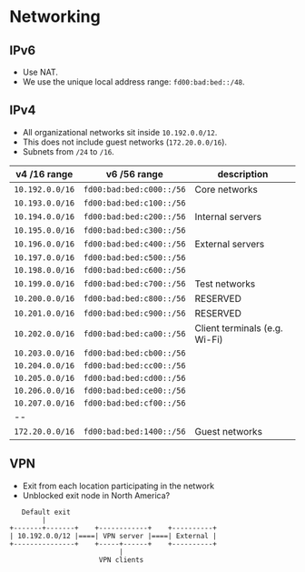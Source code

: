 # Networking

## IPv6

- Use NAT.
- We use the unique local address range: `fd00:bad:bed::/48`.

## IPv4

- All organizational networks sit inside `10.192.0.0/12`.
- This does not include guest networks (`172.20.0.0/16`).
- Subnets from `/24` to `/16`.

v4 /16 range | v6 /56 range | description
-------------|--------------|------------
`10.192.0.0/16` | `fd00:bad:bed:c000::/56` | Core networks
`10.193.0.0/16` | `fd00:bad:bed:c100::/56` |
`10.194.0.0/16` | `fd00:bad:bed:c200::/56` | Internal servers
`10.195.0.0/16` | `fd00:bad:bed:c300::/56` |
`10.196.0.0/16` | `fd00:bad:bed:c400::/56` | External servers
`10.197.0.0/16` | `fd00:bad:bed:c500::/56` |
`10.198.0.0/16` | `fd00:bad:bed:c600::/56` | 
`10.199.0.0/16` | `fd00:bad:bed:c700::/56` | Test networks
`10.200.0.0/16` | `fd00:bad:bed:c800::/56` | RESERVED
`10.201.0.0/16` | `fd00:bad:bed:c900::/56` | RESERVED
`10.202.0.0/16` | `fd00:bad:bed:ca00::/56` | Client terminals (e.g. Wi-Fi)
`10.203.0.0/16` | `fd00:bad:bed:cb00::/56` | 
`10.204.0.0/16` | `fd00:bad:bed:cc00::/56` | 
`10.205.0.0/16` | `fd00:bad:bed:cd00::/56` | 
`10.206.0.0/16` | `fd00:bad:bed:ce00::/56` | 
`10.207.0.0/16` | `fd00:bad:bed:cf00::/56` | 
-- |
`172.20.0.0/16` | `fd00:bad:bed:1400::/56` | Guest networks



## VPN

- Exit from each location participating in the network
- Unblocked exit node in North America?

```
   Default exit
        |
+-------+-------+    +------------+    +----------+
| 10.192.0.0/12 |====| VPN server |====| External |
+---------------+    +-----+------+    +----------+
                           |
                      VPN clients
```

